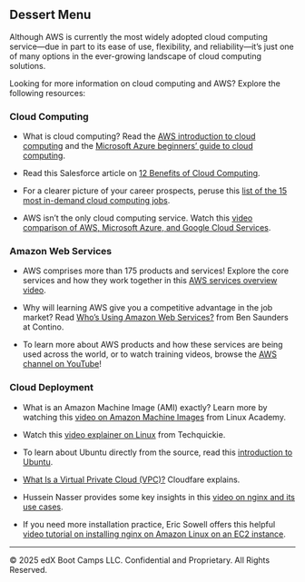 ## Dessert Menu

Although AWS is currently the most widely adopted cloud computing service&mdash;due in part to its ease of use, flexibility, and reliability&mdash;it’s just one of many options in the ever-growing landscape of cloud computing solutions.

Looking for more information on cloud computing and AWS? Explore the following resources:

### Cloud Computing

* What is cloud computing? Read the [AWS introduction to cloud computing](https://docs.aws.amazon.com/whitepapers/latest/aws-overview/what-is-cloud-computing.html) and the [Microsoft Azure beginners’ guide to cloud computing](https://azure.microsoft.com/en-us/overview/what-is-cloud-computing/).

* Read this Salesforce article on [12 Benefits of Cloud Computing](https://www.salesforce.com/products/platform/best-practices/benefits-of-cloud-computing/).

* For a clearer picture of your career prospects, peruse this [list of the 15 most in-demand cloud computing jobs](https://www.techrepublic.com/article/15-most-in-demand-cloud-computing-jobs/).

* AWS isn’t the only cloud computing service. Watch this [video comparison of AWS, Microsoft Azure, and Google Cloud Services](https://youtu.be/g4_GgBts_OY).

### Amazon Web Services

* AWS comprises more than 175 products and services! Explore the core services and how they work together in this [AWS services overview video](https://youtu.be/TkT4iFRkaZk).

* Why will learning AWS give you a competitive advantage in the job market? Read [Who’s Using Amazon Web Services?](https://www.contino.io/insights/whos-using-aws) from Ben Saunders at Contino.

* To learn more about AWS products and how these services are being used across the world, or to watch training videos, browse the [AWS channel on YouTube](https://www.youtube.com/user/AmazonWebServices)!

### Cloud Deployment

* What is an Amazon Machine Image (AMI) exactly? Learn more by watching this [video on Amazon Machine Images](https://youtu.be/B7M31vywgs4) from Linux Academy.

* Watch this [video explainer on Linux](https://youtu.be/zA3vmx0GaO8) from Techquickie.

* To learn about Ubuntu directly from the source, read this [introduction to Ubuntu](https://help.ubuntu.com/lts/installation-guide/s390x/ch01s01.html).

* [What Is a Virtual Private Cloud (VPC)?](https://www.cloudflare.com/learning/cloud/what-is-a-virtual-private-cloud/) Cloudfare explains.

* Hussein Nasser provides some key insights in this [video on nginx and its use cases](https://youtu.be/WHv_t_yK-QM).

* If you need more installation practice, Eric Sowell offers this helpful [video tutorial on installing nginx on Amazon Linux on an EC2 instance](https://youtu.be/leCZ7htfB_g).

---

© 2025 edX Boot Camps LLC. Confidential and Proprietary. All Rights Reserved.

